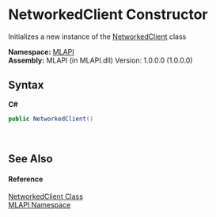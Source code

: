 # NetworkedClient Constructor 
 

Initializes a new instance of the <a href="T_MLAPI_NetworkedClient">NetworkedClient</a> class

**Namespace:**&nbsp;<a href="N_MLAPI">MLAPI</a><br />**Assembly:**&nbsp;MLAPI (in MLAPI.dll) Version: 1.0.0.0 (1.0.0.0)

## Syntax

**C#**<br />
``` C#
public NetworkedClient()
```

<br />

## See Also


#### Reference
<a href="T_MLAPI_NetworkedClient">NetworkedClient Class</a><br /><a href="N_MLAPI">MLAPI Namespace</a><br />